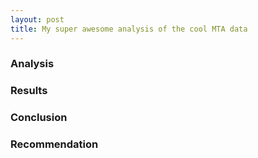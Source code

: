 ```yaml
---
layout: post
title: My super awesome analysis of the cool MTA data
---
```


### Analysis

### Results

### Conclusion

### Recommendation
